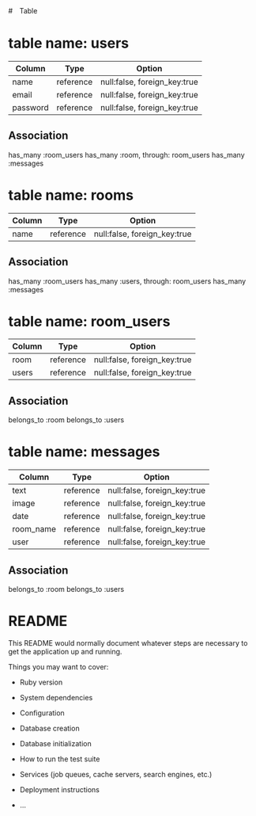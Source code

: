#　Table

# table name: users
|Column  |Type       |Option     |
| ------ | --------- | --------- |
|name    |reference  |null:false, foreign_key:true|
|email   |reference  |null:false, foreign_key:true|
|password|reference  |null:false, foreign_key:true|
## Association
has_many :room_users
has_many :room, through: room_users
has_many :messages

# table name: rooms
|Column  |Type       |Option     |
| ------ | --------- | --------- |
|name    |reference  |null:false, foreign_key:true|

## Association
has_many :room_users
has_many :users, through: room_users
has_many :messages

# table name: room_users
|Column  |Type       |Option     |
| ------ | --------- | --------- |
|room    |reference  |null:false, foreign_key:true|
|users   |reference  |null:false, foreign_key:true|

## Association
belongs_to :room
belongs_to :users

# table name: messages
|Column  |Type       |Option     |
| ------ | --------- | --------- |
|text    |reference  |null:false, foreign_key:true|
|image   |reference  |null:false, foreign_key:true|
|date    |reference  |null:false, foreign_key:true|
|room_name|reference  |null:false, foreign_key:true|
|user   |reference  |null:false, foreign_key:true|


## Association
belongs_to :room
belongs_to :users



# README

This README would normally document whatever steps are necessary to get the
application up and running.

Things you may want to cover:

* Ruby version

* System dependencies

* Configuration

* Database creation

* Database initialization

* How to run the test suite

* Services (job queues, cache servers, search engines, etc.)

* Deployment instructions

* ...
